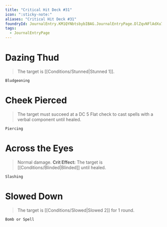 ```yaml
---
title: "Critical Hit Deck #31"
icon: ":sticky-note:"
aliases: "Critical Hit Deck #31"
foundryId: JournalEntry.KM1QYNbtsbybIBAG.JournalEntryPage.DlZqvNFlAdXu740m
tags:
  - JournalEntryPage
---
```

# Dazing Thud

> The target is [[Conditions/Stunned|Stunned 1]].

`Bludgeoning`

# Cheek Pierced

> The target must succeed at a DC 5 Flat check to cast spells with a verbal component until healed.

`Piercing`

# Across the Eyes

> Normal damage. **Crit Effect:** The target is [[Conditions/Blinded|Blinded]] until healed.

`Slashing`

# Slowed Down

> The target is [[Conditions/Slowed|Slowed 2]] for 1 round.

`Bomb or Spell`
